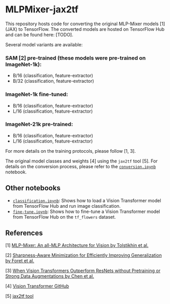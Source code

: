 # MLPMixer-jax2tf

This repository hosts code for converting the original MLP-Mixer models [1] (JAX) to TensorFlow. The converted models are hosted
on TensorFlow Hub and can be found here: [TODO].

Several model variants are available:

### **SAM [2] pre-trained** (these models were pre-trained on ImageNet-1k):

* B/16 (classification, feature-extractor)
* B/32 (classification, feature-extractor)

### **ImageNet-1k fine-tuned**:

* B/16 (classification, feature-extractor)
* L/16 (classification, feature-extractor)

### **ImageNet-21k pre-trained**:

* B/16 (classification, feature-extractor)
* L/16 (classification, feature-extractor)

For more details on the training protocols, please follow [1, 3].

The original model classes and weights [4] using the `jax2tf` tool [5]. For details on the conversion process,
please refer to the [`conversion.ipynb`](https://colab.research.google.com/github/sayakpaul/MLPMixer-jax2tf/blob/main/conversion.ipynb) notebook.

## Other notebooks

* [`classification.ipynb`](https://colab.research.google.com/github/sayakpaul/MLPMixer-jax2tf/blob/main/classification.ipynb): Shows how to load a Vision Transformer model from TensorFlow Hub and run image classification.
* [`fine-tune.ipynb`](https://colab.research.google.com/github/sayakpaul/MLPMixer-jax2tf/blob/main/fine-tune.ipynb): Shows how to
  fine-tune a Vision Transformer model from TensorFlow Hub on the `tf_flowers` dataset.

## References

[1] [MLP-Mixer: An all-MLP Architecture for Vision by Tolstikhin et al.](https://arxiv.org/abs/2105.01601)

[2] [Sharpness-Aware Minimization for Efficiently Improving Generalization by Foret et al.](https://arxiv.org/abs/2010.01412)

[3] [When Vision Transformers Outperform ResNets without Pretraining or Strong Data Augmentations by Chen et al.](https://arxiv.org/abs/2106.01548)

[4] [Vision Transformer GitHub](https://github.com/google-research/vision_transformer)

[5] [jax2tf tool](https://github.com/google/jax/tree/main/jax/experimental/jax2tf/)
